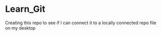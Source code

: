 # Learn_Git
Creating this repo to see if I can connect it to a locally connected repo file on my desktop
